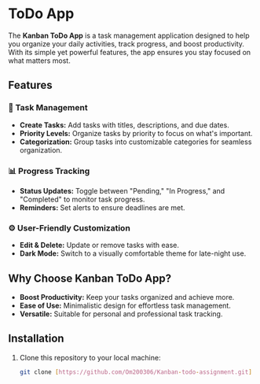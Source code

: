 # ToDo App  

The **Kanban ToDo App** is a task management application designed to help you organize your daily activities, track progress, and boost productivity. With its simple yet powerful features, the app ensures you stay focused on what matters most.  

## Features  

### 🌟 Task Management  
- **Create Tasks:** Add tasks with titles, descriptions, and due dates.  
- **Priority Levels:** Organize tasks by priority to focus on what's important.  
- **Categorization:** Group tasks into customizable categories for seamless organization.  

### 📊 Progress Tracking  
- **Status Updates:** Toggle between "Pending," "In Progress," and "Completed" to monitor task progress.  
- **Reminders:** Set alerts to ensure deadlines are met.  

### ⚙️ User-Friendly Customization  
- **Edit & Delete:** Update or remove tasks with ease.  
- **Dark Mode:** Switch to a visually comfortable theme for late-night use.  

## Why Choose Kanban ToDo App?  
- **Boost Productivity:** Keep your tasks organized and achieve more.  
- **Ease of Use:** Minimalistic design for effortless task management.  
- **Versatile:** Suitable for personal and professional task tracking.  

## Installation  

1. Clone this repository to your local machine:  
   ```bash
   git clone [https://github.com/Om200306/Kanban-todo-assignment.git]
